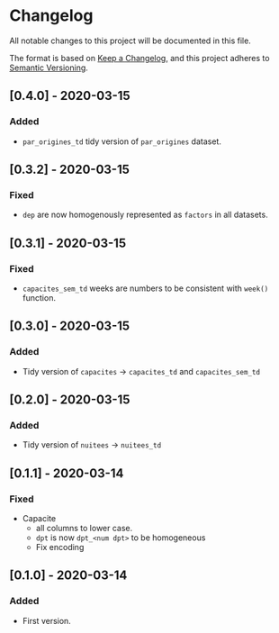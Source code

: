 Changelog
=========

All notable changes to this project will be documented in this file.

The format is based on [Keep a Changelog](https://keepachangelog.com/en/1.0.0/),
and this project adheres to [Semantic Versioning](https://semver.org/spec/v2.0.0.html).

## [0.4.0] - 2020-03-15

### Added

- `par_origines_td` tidy version of `par_origines` dataset.

## [0.3.2] - 2020-03-15

### Fixed

- `dep` are now homogenously represented as `factors` in all datasets.

## [0.3.1] - 2020-03-15

### Fixed

- `capacites_sem_td` weeks are numbers to be consistent with `week()` function.

## [0.3.0] - 2020-03-15

### Added

- Tidy version of `capacites` -> `capacites_td` and `capacites_sem_td`

## [0.2.0] - 2020-03-15

### Added

- Tidy version of `nuitees` -> `nuitees_td`

## [0.1.1] - 2020-03-14

### Fixed

- Capacite 
    - all columns to lower case.
    - `dpt` is now `dpt_<num dpt>` to be homogeneous
    - Fix encoding

## [0.1.0] - 2020-03-14

### Added

- First version.

